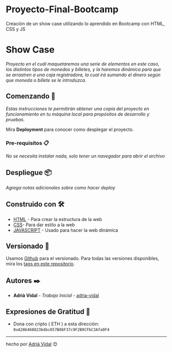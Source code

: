 # Proyecto-Final-Bootcamp
Creación de un show case utilizando lo aprendido en Bootcamp con HTML, CSS y JS

# Show Case

_Proyecto en el cuál maquetaremos una serie de elementos en este caso, los distintos tipos de monedas y billetes, y la haremos dinámica para que se arrastren a una caja registradora, la cual irá sumando el dinero según que moneda o billete se le introduzca._

## Comenzando 🚀

_Estas instrucciones te permitirán obtener una copia del proyecto en funcionamiento en tu máquina local para propósitos de desarrollo y pruebas._

Mira **Deployment** para conocer como desplegar el proyecto.


### Pre-requisitos 📋

_No se necesita instalar nada, solo tener un navegador para abrir el archivo_





## Despliegue 📦

_Agrega notas adicionales sobre como hacer deploy_

## Construido con 🛠️



* [HTML](https://devdocs.io/html/) - Para crear la estructura de la web
* [CSS](https://devdocs.io/css/)- Para dar estilo a la web 
* [JAVASCRIPT](https://devdocs.io/javascript/) - Usado para hacer la web dinámica





## Versionado 📌

Usamos [Github](https://github.com/) para el versionado. Para todas las versiones disponibles, mira los [tags en este repositorio](https://github.com/adria-vidal/Proyecto-Final-Bootcamp).

## Autores ✒️


* **Adrià Vidal** - *Trabajo Inicial* - [adria-vidal](https://github.com/adria-vidal)


 



## Expresiones de Gratitud 🎁


* Dona con cripto ( ETH ) a esta dirección: `0xA286468823b4bc057B06F37c9F2B9CFbC3Afa0F4`




---
hecho por [Adrià Vidal]((https://github.com/adria-vidal)) 😊
